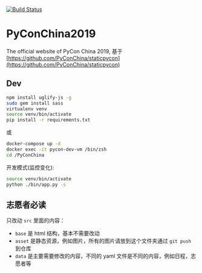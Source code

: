 [![Build Status](https://travis-ci.org/PyConChina/PyConChina2019.svg?branch=master)](https://travis-ci.org/PyConChina/PyConChina2019)

# PyConChina2019

The official website of PyCon China 2019, 基于 [https://github.com/PyConChina/staticpycon](https://github.com/PyConChina/staticpycon)

## Dev

```bash
npm install uglify-js -g
sudo gem install sass
virtualenv venv
source venv/bin/activate
pip install -r requirements.txt
```

或

```bash
docker-compose up -d
docker exec -it pycon-dev-vm /bin/zsh
cd /PyConChina
```

开发模式(监控变化):

```bash
source venv/bin/activate
python ./bin/app.py -s
```

## 志愿者必读

只改动 `src` 里面的内容：

- `base` 是 html 结构，基本不需要改动
- `asset` 是静态资源，例如图片，所有的图片请放到这个文件夹通过 `git push` 到仓库
- `data` 是主要需要修改的内容，不同的 yaml 文件是不同的内容，例如日程，志愿者等
